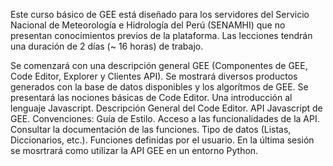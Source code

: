 Este curso básico de GEE está diseñado para los servidores del Servicio Nacional de Meteorología e Hidrología del Perú (SENAMHI) que no presentan conocimientos previos de la plataforma. Las lecciones tendrán una duración de 2 días (~ 16 horas) de trabajo.

Se comenzará con una descripción general GEE (Componentes de GEE, Code Editor, Explorer y Clientes API). Se mostrará diversos productos generados con la base de datos disponibles y los algorítmos de GEE. Se presentará las nociones básicas de Code Editor. Una introducción al lenguaje Javascript. Descripción General del Code Editor. API Javascript de GEE. Convenciones: Guía de Estilo. Acceso a las funcionalidades de la API. Consultar la documentación de las funciones. Tipo de datos (Listas, Diccionarios, etc.). Funciones definidas por el usuario. En la última sesión se mosrtrará como utilizar la API GEE en un entorno Python.